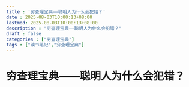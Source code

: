 ```yaml
---
title : '穷查理宝典——聪明人为什么会犯错？'
date : 2025-08-03T10:00:13+08:00
lastmod: 2025-08-03T10:00:13+08:00
description : "穷查理宝典——聪明人为什么会犯错？" 
draft : false    
categories : ["穷查理宝典"]
tags : ["读书笔记","穷查理宝典"]
---
```


# 穷查理宝典——聪明人为什么会犯错？

